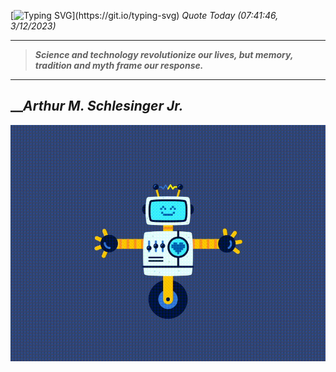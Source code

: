 [![Typing SVG](https://readme-typing-svg.herokuapp.com?font=Press+Start+2P&color=C2F784&size=35&width=900&height=100&lines=Hello+World%2C+I'm+Hung+!)](https://git.io/typing-svg) 
_Quote Today (07:41:46, 3/12/2023)_
___
>**_Science and technology revolutionize our lives, but memory, tradition and myth frame our response._**
___

## __**_Arthur M. Schlesinger Jr._**

![RobotDance](src/assets/images/robot-dancing-dribble.gif?style=center)
